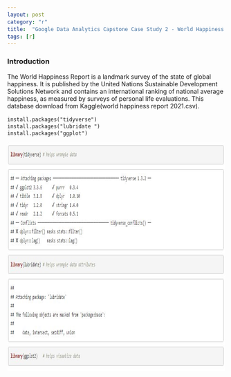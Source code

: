 ```yaml
---
layout: post
category: "r"
title:  "Google Data Analytics Capstone Case Study 2 - World Happiness Report"
tags: [r]
---
```

### Introduction

The World Happiness Report is a landmark survey of the state of global happiness. It is published by the United Nations Sustainable Development Solutions Network and contains an international ranking of national average happiness, 
as measured by surveys of personal life evaluations. This database download from Kaggle(world happiness report 2021.csv).

<!-- more -->
```
install.packages("tidyverse")
install.packages("lubridate ")
install.packages("ggplot")
```
<img src="https://github.com/MoonBrillante/moonbrillante.github.io/raw/master/my_picture/worldhappiness001.JPG" alt="Girl in a jacket" width="770" height="530">

```
```

```
```

```
```

```
```

```
```

```
```


